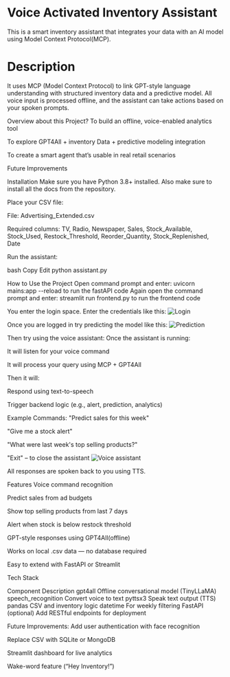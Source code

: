 # Voice Activated Inventory Assistant
This is a smart inventory assistant that integrates your data with an AI model using Model Context Protocol(MCP). 

# Description
It uses MCP (Model Context Protocol) to link GPT-style language understanding with structured inventory data and a predictive model. All voice input is processed offline, and the assistant can take actions based on your spoken prompts.

Overview about this Project?
To build an offline, voice-enabled analytics tool

To explore GPT4All + inventory Data + predictive modeling integration

To create a smart agent that’s usable in real retail scenarios

Future Improvements

Installation
Make sure you have Python 3.8+ installed.
Also make sure to install all the docs from the repository.

Place your CSV file:

File: Advertising_Extended.csv

Required columns:
TV, Radio, Newspaper, Sales, Stock_Available, Stock_Used, Restock_Threshold, Reorder_Quantity, Stock_Replenished, Date

Run the assistant:

bash
Copy
Edit
python assistant.py

How to Use the Project
Open command prompt and enter: uvicorn mains:app --reload to run the fastAPI code
Again open the command prompt and enter: streamlit run frontend.py to run the frontend code

You enter the login space.
Enter the credentials like this:
![Login](https://github.com/user-attachments/assets/16ee681a-b05b-4274-8e0e-d55e88f6ff33)

Once you are logged in try predicting the model like this:
![Prediction](https://github.com/user-attachments/assets/5365db8a-4011-4ae3-950a-8a1e6bc7878e)

Then try using the voice assistant:
Once the assistant is running:

It will listen for your voice command

It will process your query using MCP + GPT4All

Then it will:

Respond using text-to-speech

Trigger backend logic (e.g., alert, prediction, analytics)

Example Commands:
"Predict sales for this week"

"Give me a stock alert"

"What were last week's top selling products?"

"Exit" – to close the assistant
![Voice assistant](https://github.com/user-attachments/assets/851e767f-a3af-4768-9133-69a10cdd4bc6)


All responses are spoken back to you using TTS.

Features
Voice command recognition

Predict sales from ad budgets

Show top selling products from last 7 days

Alert when stock is below restock threshold

GPT-style responses using GPT4All(offline)

Works on local .csv data — no database required

Easy to extend with FastAPI or Streamlit

Tech Stack

Component	Description
gpt4all	Offline conversational model (TinyLLaMA)
speech_recognition	Convert voice to text
pyttsx3	Speak text output (TTS)
pandas	CSV and inventory logic
datetime	For weekly filtering
FastAPI (optional)	Add RESTful endpoints for deployment

Future Improvements:
Add user authentication with face recognition

Replace CSV with SQLite or MongoDB

Streamlit dashboard for live analytics

Wake-word feature (“Hey Inventory!”)

